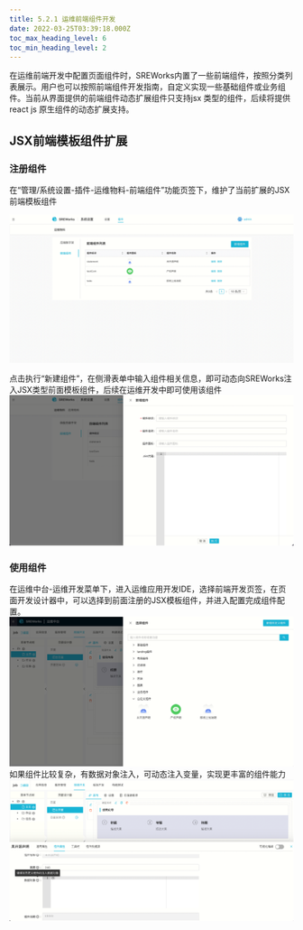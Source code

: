 ```yaml
---
title: 5.2.1 运维前端组件开发
date: 2022-03-25T03:39:18.000Z
toc_max_heading_level: 6
toc_min_heading_level: 2
---
```


在运维前端开发中配置页面组件时，SREWorks内置了一些前端组件，按照分类列表展示。用户也可以按照前端组件开发指南，自定义实现一些基础组件或业务组件。当前从界面提供的前端组件动态扩展组件只支持jsx 类型的组件，后续将提供react js 原生组件的动态扩展支持。

<a name="sP0eE"></a>

## JSX前端模板组件扩展

<a name="jMutK"></a>

### 注册组件
在“管理/系统设置-插件-运维物料-前端组件”功能页签下，维护了当前扩展的JSX前端模板组件

![image.png](./pictures/1648179558806-3d509422-0700-4db8-a6c9-77f841a9cbe0.png)

点击执行“新建组件”，在侧滑表单中输入组件相关信息，即可动态向SREWorks注入JSX类型前面模板组件，后续在运维开发中即可使用该组件<br />![image.png](./pictures/1648179559003-f7251855-4da7-4668-8e4f-039d0badba08.png)
<a name="Dn3rm"></a>

### 使用组件
在运维中台-运维开发菜单下，进入运维应用开发IDE，选择前端开发页签，在页面开发设计器中，可以选择到前面注册的JSX模板组件，并进入配置完成组件配置。 <br />![image.png](./pictures/1648179559151-dfaece97-49b4-4ce9-8323-e49fecdb53fc.png)<br />如果组件比较复杂，有数据对象注入，可动态注入变量，实现更丰富的组件能力<br />![image.png](./pictures/1648179559313-fa1d7a6e-dd34-41dd-8212-a41c46d3d839.png)


<a name="d6Pno"></a>

### 
